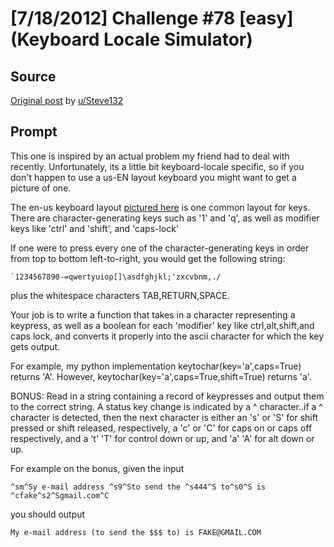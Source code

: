# [7/18/2012] Challenge #78 [easy] (Keyboard Locale Simulator)

## Source

[Original post](https://old.reddit.com/r/dailyprogrammer/comments/wrqbr/7182012_challenge_78_easy_keyboard_locale/) by [u/Steve132](https://old.reddit.com/user/Steve132)

## Prompt

This one is inspired by an actual problem my friend had to deal with recently.  Unfortunately, its a little bit
keyboard-locale specific, so if you don't happen to use a us-EN layout keyboard you might want to get a picture of one.

The en-us keyboard layout [pictured here](http://en.wikipedia.org/wiki/File:KB_United_States-NoAltGr.svg) is one common layout
for keys.  There are character-generating keys such as '1' and 'q', as well as modifier keys like 'ctrl' and 'shift', and 'caps-lock'

If one were to press every one of the character-generating keys in order from top to bottom left-to-right,
you would get the following string:

    `1234567890-=qwertyuiop[]\asdfghjkl;'zxcvbnm,./

plus the whitespace characters TAB,RETURN,SPACE.

Your job is to write a function that takes in a character representing a keypress, as well as a boolean for
each 'modifier' key like ctrl,alt,shift,and caps lock, and converts it properly into the ascii character for which
the key gets output.

For example, my python implementation keytochar(key='a',caps=True) returns 'A'.  However, keytochar(key='a',caps=True,shift=True) returns 'a'.

BONUS:
Read in a string containing a record of keypresses and output them to the correct string.  A status key change
is indicated by a ^ character..if a ^ character is detected, then the next character is either an 's' or 'S' for shift pressed
or shift released, respectively, a 'c' or 'C' for caps on or caps off respectively, and a 't' 'T' for control down or up, and 'a' 'A' for alt down or up.

For example on the bonus, given the input

    ^sm^Sy e-mail address ^s9^Sto send the ^s444^S to^s0^S is ^cfake^s2^Sgmail.com^C

you should output

    My e-mail address (to send the $$$ to) is FAKE@GMAIL.COM
